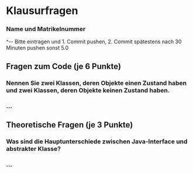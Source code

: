 # Klausurfragen

### Name und Matrikelnummer 
^-- Bitte eintragen und 1. Commit pushen, 2. Commit spätestens nach 30 Minuten pushen sonst 5.0

## Fragen zum Code (je 6 Punkte)

### Nennen Sie zwei Klassen, deren Objekte einen Zustand haben und zwei Klassen, deren Objekte keinen Zustand haben.

### ...


## Theoretische Fragen (je 3 Punkte)

### Was sind die Hauptunterschiede zwischen Java-Interface und abstrakter Klasse?

### ...
